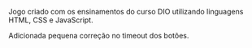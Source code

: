 Jogo criado com os ensinamentos do curso DIO utilizando linguagens HTML, CSS e JavaScript.

Adicionada pequena correção no timeout dos botões.